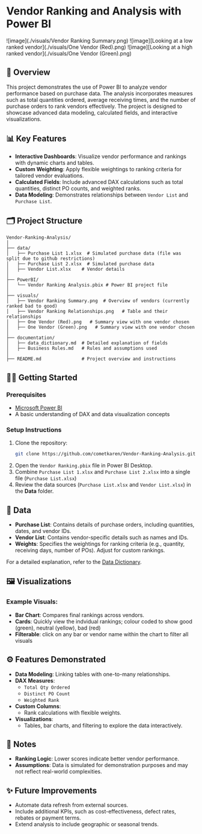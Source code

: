 # Vendor Ranking and Analysis with Power BI
![image](./visuals/Vendor Ranking Summary.png)
![image][Looking at a low ranked vendor](./visuals/One Vendor (Red).png)
![image][Looking at a high ranked vendor](./visuals/One Vendor (Green).png)

## 📄 **Overview**
This project demonstrates the use of Power BI to analyze vendor performance based on purchase data. The analysis incorporates measures such as total quantities ordered, average receiving times, and the number of purchase orders to rank vendors effectively. The project is designed to showcase advanced data modeling, calculated fields, and interactive visualizations.

## 📊 **Key Features**
- **Interactive Dashboards**: Visualize vendor performance and rankings with dynamic charts and tables.
- **Custom Weighting**: Apply flexible weightings to ranking criteria for tailored vendor evaluations.
- **Calculated Fields**: Include advanced DAX calculations such as total quantities, distinct PO counts, and weighted ranks.
- **Data Modeling**: Demonstrates relationships between `Vendor List` and `Purchase List`.

## 🗂️ **Project Structure**
```
Vendor-Ranking-Analysis/
│
├── data/
│   ├── Purchase List 1.xlsx  # Simulated purchase data (file was split due to github restrictions)
│   ├── Purchase List 2.xlsx  # Simulated purchase data
│   ├── Vendor List.xlsx    # Vendor details
│
├── PowerBI/
│   └── Vendor Ranking Analysis.pbix # Power BI project file
│
├── visuals/
│   ├── Vendor Ranking Summary.png  # Overview of vendors (currently ranked bad to good)
│   ├── Vendor Ranking Relationships.png   # Table and their relationships
│   ├── One Vendor (Red).png   # Summary view with one vendor chosen
│   ├── One Vendor (Green).png   # Summary view with one vendor chosen
│
├── documentation/
│   ├── data_dictionary.md  # Detailed explanation of fields
│   ├── Business Rules.md   # Rules and assumptions used
│
├── README.md               # Project overview and instructions
```

## 🧑‍💻 **Getting Started**
### Prerequisites
- [Microsoft Power BI](https://powerbi.microsoft.com/)
- A basic understanding of DAX and data visualization concepts

### Setup Instructions
1. Clone the repository:
   ```bash
   git clone https://github.com/cometkaren/Vendor-Ranking-Analysis.git
   ```
2. Open the `Vendor Ranking.pbix` file in Power BI Desktop.
3. Combine `Purchase List 1.xlsx` and `Purchase List 2.xlsx` into a single file (`Purchase List.xlsx`)
4. Review the data sources (`Purchase List.xlsx` and `Vendor List.xlsx`) in the **Data** folder.

## 📁 **Data**
- **Purchase List**: Contains details of purchase orders, including quantities, dates, and vendor IDs.
- **Vendor List**: Contains vendor-specific details such as names and IDs.
- **Weights**: Specifies the weightings for ranking criteria (e.g., quantity, receiving days, number of POs). Adjust for custom rankings.

For a detailed explanation, refer to the [Data Dictionary](./documentation/data_dictionary.md).

## 🖼️ **Visualizations**
### Example Visuals:
- **Bar Chart**: Compares final rankings across vendors.
- **Cards**: Quickly view the indvidual rankings; colour coded to show good (green), neutral (yellow), bad (red)
- **Filterable**: click on any bar or vendor name within the chart to filter all visuals

## ⚙️ **Features Demonstrated**
- **Data Modeling**: Linking tables with one-to-many relationships.
- **DAX Measures**:
  - `Total Qty Ordered`
  - `Distinct PO Count`
  - `Weighted Rank`
- **Custom Columns**:
  - Rank calculations with flexible weights.
- **Visualizations**:
  - Tables, bar charts, and filtering to explore the data interactively.

## 📌 **Notes**
- **Ranking Logic**: Lower scores indicate better vendor performance.
- **Assumptions**: Data is simulated for demonstration purposes and may not reflect real-world complexities.

## ✨ **Future Improvements**
- Automate data refresh from external sources.
- Include additional KPIs, such as cost-effectiveness, defect rates, rebates or payment terms.
- Extend analysis to include geographic or seasonal trends.
